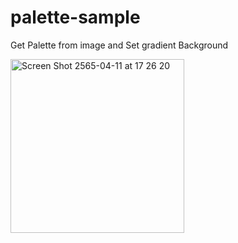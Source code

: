 # palette-sample
Get Palette from image and Set gradient Background

<img width="278" alt="Screen Shot 2565-04-11 at 17 26 20" src="https://user-images.githubusercontent.com/35954605/162721515-a2ec729d-d8d2-42d2-91d1-9c7c6392de64.png">

